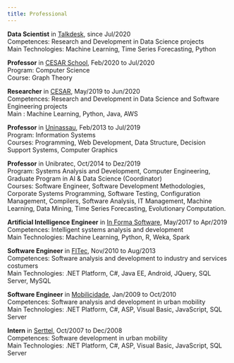 ```yaml
---
title: Professional
---
```


**Data Scientist** in [Talkdesk](https://www.talkdesk.com/), since Jul/2020<br/>
Competences: Research and Development in Data Science projects<br/>
Main Technologies: Machine Learning, Time Series Forecasting, Python

**Professor** in [CESAR School](https://www.cesar.school/), Feb/2020 to Jul/2020<br/>
Program: Computer Science<br/>
Course: Graph Theory

**Researcher** in [CESAR](http://english.cesar.org.br/), May/2019 to Jun/2020<br/>
Competences: Research and Development in Data Science and Software Engineering projects<br/>
Main : Machine Learning, Python, Java, AWS

**Professor** in [Uninassau](https://www.uninassau.edu.br/), Feb/2013 to Jul/2019<br/>
Program: Information Systems<br/>
Courses: Programming, Web Development, Data Structure, Decision Support Systems, Computer Graphics

**Professor** in Unibratec, Oct/2014 to Dez/2019<br/>
Program: Systems Analysis and Development, Computer Engineering, Graduate Program in AI & Data Science  (Coordinator)<br/>
Courses: Software Engineer, Software Development Methodologies, Corporate Systems Programming, Software Testing, Configuration Management, Compilers, Software Analysis, IT Management, Machine Learning, Data Mining, Time Series Forecasting, Evolutionary Computation.

**Artificial Intelligence Engineer** in [In Forma Software](https://www.informa.com.br/), May/2017 to Apr/2019<br/>
Competences: Intelligent systems analysis and development<br/>
Main Technologies: Machine Learning, Python, R, Weka, Spark

**Software Engineer** in [FITec](http://www.fitec.org.br/en/home/), Nov/2010 to Aug/2013<br/>
Competences: Software analysis and development to industry and services costumers<br/>
Main Technologies: .NET Platform, C#, Java EE, Android, JQuery, SQL Server, MySQL


**Software Engineer** in [Mobilicidade](https://www.mobilicidade.com.br/), Jan/2009 to Oct/2010<br/>
Competences: Software analysis and development in urban mobility<br/>
Main Technologies: .NET Platform, C#, ASP, Visual Basic, JavaScript, SQL Server


**Intern** in [Serttel](http://www.serttel.com.br/), Oct/2007 to Dec/2008<br/>
Competences: Software development in urban mobility<br/>
Main Technologies: .NET Platform, C#, ASP, Visual Basic, JavaScript, SQL Server